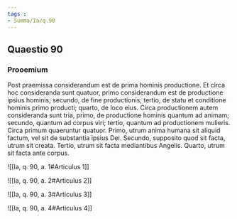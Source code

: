 ```yaml
---
tags : 
- Summa/Ia/q.90
---
```


## Quaestio 90

### Prooemium

Post praemissa considerandum est de prima hominis productione. Et circa hoc consideranda sunt quatuor, primo considerandum est de productione ipsius hominis; secundo, de fine productionis; tertio, de statu et conditione hominis primo producti; quarto, de loco eius. Circa productionem autem consideranda sunt tria, primo, de productione hominis quantum ad animam; secundo, quantum ad corpus viri; tertio, quantum ad productionem mulieris. Circa primum quaeruntur quatuor. Primo, utrum anima humana sit aliquid factum, vel sit de substantia ipsius Dei. Secundo, supposito quod sit facta, utrum sit creata. Tertio, utrum sit facta mediantibus Angelis. Quarto, utrum sit facta ante corpus.

![[Ia, q. 90, a. 1#Articulus 1]]

![[Ia, q. 90, a. 2#Articulus 2]]

![[Ia, q. 90, a. 3#Articulus 3]]

![[Ia, q. 90, a. 4#Articulus 4]]

